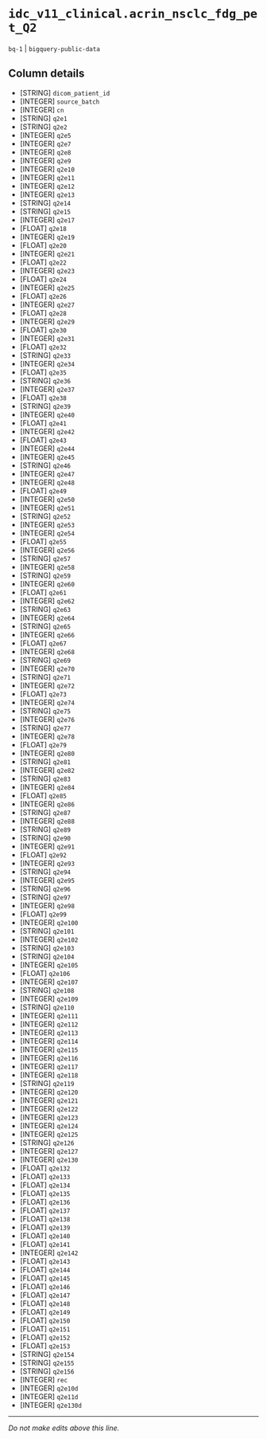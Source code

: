 # `idc_v11_clinical.acrin_nsclc_fdg_pet_Q2`
`bq-1` | `bigquery-public-data`

## Column details
* [STRING]    `dicom_patient_id`
* [INTEGER]   `source_batch`
* [INTEGER]   `cn`
* [STRING]    `q2e1`
* [STRING]    `q2e2`
* [INTEGER]   `q2e5`
* [INTEGER]   `q2e7`
* [INTEGER]   `q2e8`
* [INTEGER]   `q2e9`
* [INTEGER]   `q2e10`
* [INTEGER]   `q2e11`
* [INTEGER]   `q2e12`
* [INTEGER]   `q2e13`
* [STRING]    `q2e14`
* [STRING]    `q2e15`
* [INTEGER]   `q2e17`
* [FLOAT]     `q2e18`
* [INTEGER]   `q2e19`
* [FLOAT]     `q2e20`
* [INTEGER]   `q2e21`
* [FLOAT]     `q2e22`
* [INTEGER]   `q2e23`
* [FLOAT]     `q2e24`
* [INTEGER]   `q2e25`
* [FLOAT]     `q2e26`
* [INTEGER]   `q2e27`
* [FLOAT]     `q2e28`
* [INTEGER]   `q2e29`
* [FLOAT]     `q2e30`
* [INTEGER]   `q2e31`
* [FLOAT]     `q2e32`
* [STRING]    `q2e33`
* [INTEGER]   `q2e34`
* [FLOAT]     `q2e35`
* [STRING]    `q2e36`
* [INTEGER]   `q2e37`
* [FLOAT]     `q2e38`
* [STRING]    `q2e39`
* [INTEGER]   `q2e40`
* [FLOAT]     `q2e41`
* [INTEGER]   `q2e42`
* [FLOAT]     `q2e43`
* [INTEGER]   `q2e44`
* [INTEGER]   `q2e45`
* [STRING]    `q2e46`
* [INTEGER]   `q2e47`
* [INTEGER]   `q2e48`
* [FLOAT]     `q2e49`
* [INTEGER]   `q2e50`
* [INTEGER]   `q2e51`
* [STRING]    `q2e52`
* [INTEGER]   `q2e53`
* [INTEGER]   `q2e54`
* [FLOAT]     `q2e55`
* [INTEGER]   `q2e56`
* [STRING]    `q2e57`
* [INTEGER]   `q2e58`
* [STRING]    `q2e59`
* [INTEGER]   `q2e60`
* [FLOAT]     `q2e61`
* [INTEGER]   `q2e62`
* [STRING]    `q2e63`
* [INTEGER]   `q2e64`
* [STRING]    `q2e65`
* [INTEGER]   `q2e66`
* [FLOAT]     `q2e67`
* [INTEGER]   `q2e68`
* [STRING]    `q2e69`
* [INTEGER]   `q2e70`
* [STRING]    `q2e71`
* [INTEGER]   `q2e72`
* [FLOAT]     `q2e73`
* [INTEGER]   `q2e74`
* [STRING]    `q2e75`
* [INTEGER]   `q2e76`
* [STRING]    `q2e77`
* [INTEGER]   `q2e78`
* [FLOAT]     `q2e79`
* [INTEGER]   `q2e80`
* [STRING]    `q2e81`
* [INTEGER]   `q2e82`
* [STRING]    `q2e83`
* [INTEGER]   `q2e84`
* [FLOAT]     `q2e85`
* [INTEGER]   `q2e86`
* [STRING]    `q2e87`
* [INTEGER]   `q2e88`
* [STRING]    `q2e89`
* [STRING]    `q2e90`
* [INTEGER]   `q2e91`
* [FLOAT]     `q2e92`
* [INTEGER]   `q2e93`
* [STRING]    `q2e94`
* [INTEGER]   `q2e95`
* [STRING]    `q2e96`
* [STRING]    `q2e97`
* [INTEGER]   `q2e98`
* [FLOAT]     `q2e99`
* [INTEGER]   `q2e100`
* [STRING]    `q2e101`
* [INTEGER]   `q2e102`
* [STRING]    `q2e103`
* [STRING]    `q2e104`
* [INTEGER]   `q2e105`
* [FLOAT]     `q2e106`
* [INTEGER]   `q2e107`
* [STRING]    `q2e108`
* [INTEGER]   `q2e109`
* [STRING]    `q2e110`
* [INTEGER]   `q2e111`
* [INTEGER]   `q2e112`
* [INTEGER]   `q2e113`
* [INTEGER]   `q2e114`
* [INTEGER]   `q2e115`
* [INTEGER]   `q2e116`
* [INTEGER]   `q2e117`
* [INTEGER]   `q2e118`
* [STRING]    `q2e119`
* [INTEGER]   `q2e120`
* [INTEGER]   `q2e121`
* [INTEGER]   `q2e122`
* [INTEGER]   `q2e123`
* [INTEGER]   `q2e124`
* [INTEGER]   `q2e125`
* [STRING]    `q2e126`
* [INTEGER]   `q2e127`
* [INTEGER]   `q2e130`
* [FLOAT]     `q2e132`
* [FLOAT]     `q2e133`
* [FLOAT]     `q2e134`
* [FLOAT]     `q2e135`
* [FLOAT]     `q2e136`
* [FLOAT]     `q2e137`
* [FLOAT]     `q2e138`
* [FLOAT]     `q2e139`
* [FLOAT]     `q2e140`
* [FLOAT]     `q2e141`
* [INTEGER]   `q2e142`
* [FLOAT]     `q2e143`
* [FLOAT]     `q2e144`
* [FLOAT]     `q2e145`
* [FLOAT]     `q2e146`
* [FLOAT]     `q2e147`
* [FLOAT]     `q2e148`
* [FLOAT]     `q2e149`
* [FLOAT]     `q2e150`
* [FLOAT]     `q2e151`
* [FLOAT]     `q2e152`
* [FLOAT]     `q2e153`
* [STRING]    `q2e154`
* [STRING]    `q2e155`
* [STRING]    `q2e156`
* [INTEGER]   `rec`
* [INTEGER]   `q2e10d`
* [INTEGER]   `q2e11d`
* [INTEGER]   `q2e130d`

-------------------------------------------------------------------------------
*Do not make edits above this line.*
